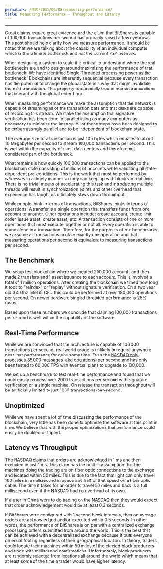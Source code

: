 ```yaml
---
permalink: /博客/2015/06/08/measuring-performance/
title: Measuring Performance - Throughput and Latency
---
```


--------

Great claims require great evidence and the claim that BitShares is capable of 100,000 transactions per second has
probably raised a few eyebrows.   This post should help clarify how we measure performance.  It should be noted
that we are talking about the capability of an individual computer which is the ultimate bottleneck and *not* the 
current P2P network.  

When designing a system to scale it is critical to understand where the real bottlenecks are and to design around
maximizing the performance of that bottleneck.  We have identified Single-Threaded processing power as the bottleneck. 
Blockchains are inherently sequential because every transaction has the potential to change the global state in a
way that might invalidate the next transaction.   This property is especially true of market transactions that interact 
with the global order book.   

When measuring performance we make the assumption that the network is capable of streaming all of the transaction data
and that disks are capable of recording this stream.   We make the assumption that signature verification has been done
in parallel using as many computers as necessary to minimize the latency.  All of these steps have been designed to be
embarrassingly parallel and to be independent of blockchain state.

The average size of a transaction is just 105 bytes which equates to about 10 Megabytes per second to stream 100,000
transactions per second.  This is well within the capacity of most data centers and therefore not considered part of
the bottleneck.

What remains is how quickly 100,000 transactions can be applied to the blockchain state consisting of
millions of accounts while validating all state-dependent pre-conditions.  This is the work that must be performed by 
*witnesses* in a timely manner so they can keep up with blocks in real time.  There is no trivial means of accelerating
this task and introducing multiple threads will result in synchronization points and other overhead that experience has
taught us ultimately slows down throughput.  

While people think in terms of transactions, BitShares thinks in terms of operations.  A transfer is a single operation
that transfers funds from one account to another.  Other operations include: create account, create limit order, issue asset,
create asset, etc.  A transaction consists of one or more operations that must execute together or not all.  Every operation
is able to stand alone in a transaction.   Therefore, for the purposes of our benchmarks we assume all transactions
contain exactly one operation and that measuring operations per second is equivalent to measuring transactions per second.

## The Benchmark

We setup test blockchain where we created 200,000 accounts and then made 2 transfers and 1 asset issuance to each
account.  This is involved a total of 1 million operations.  After creating the blockchain we timed how long it took
to "reindex" or "replay" without signature verification.  On a two year old 3.4 Ghz Intel i5 CPU this could be performed at over
180,000 operations per second.  On newer hardware singled threaded performance is 25% faster.  

Based upon these numbers we conclude that claiming 100,000 transactions per second is well within the capability of the
software.

## Real-Time Performance

While we are convinced that the architecture is capable of 100,000 transactions per second, real world usage is unlikely
to require anywhere near that performance for quite some time.   Even the [NASDAQ only processes 35,000 messages (aka operations)
per second](http://www.nasdaq.com/services/homw.stm) and has only been tested to 60,000 TPS with eventual plans to upgrade to 100,000. 

We set up a benchmark to test real-time performance and found that we could easily process over 2000 transactions per second
with signature verification on a single machine.   On release the transaction throughput will be artificially limited to just
1000 transactions-per-second.

## Unoptimized 

While we have spent a lot of time discussing the performance of the blockchain, very little has been done to optimize the
software at this point in time.  We believe that with the proper optimizations that performance could easily be doubled or tripled.

## Latency vs Throughput

The NASDAQ claims that orders are acknowledged in 1 ms and then executed in just 1 ms.  This claim has the built in assumption
that the machines doing the trading are on fiber optic connections to the exchange and located within 50 miles.  This is
due to the fact that light can only travel 186 miles in a millisecond in space and half of that speed on a fiber optic cable. The
time it takes for an order to travel 50 miles and back is a full millisecond even if the NASDAQ had no overhead of its own.  

If a user in China were to do trading on the NASDAQ then they would expect that order acknowledgement would be at least 0.3 seconds.  

If BitShares were configured with 1 second block intervals, then on average orders are acknowledged and/or executed within 0.5 seconds. 
In other words, the performance of BitShares is on par with a centralized exchange processing orders submitted from around the world. This
is the best that can be achieved with a decentralized exchange because it puts everyone on equal footing regardless of their geographical
location.     In theory, traders could locate their machines within 50 miles of the elected block producers and trade with millisecond
confirmations.   Unfortunately, block producers are randomly selected from locations all around the world which means that at least some
of the time a trader would have higher latency.   




